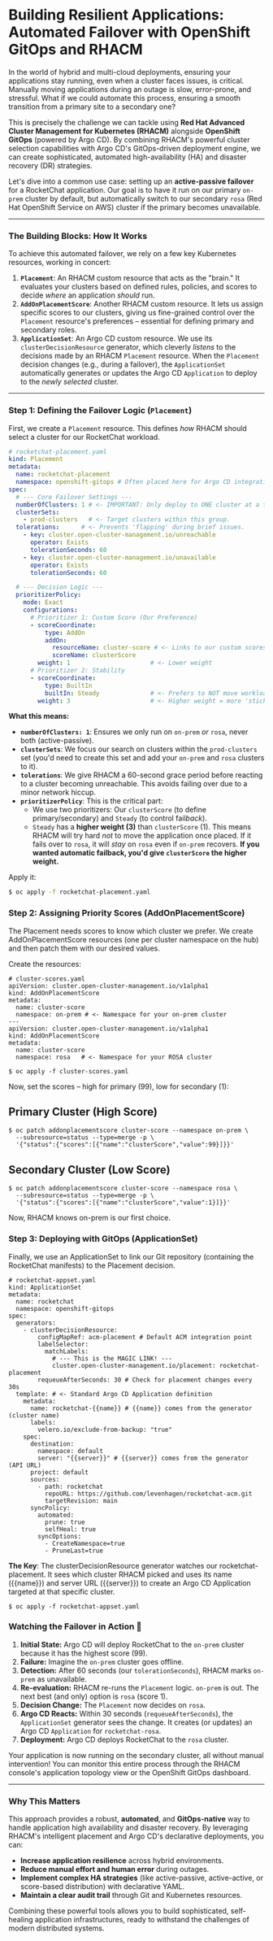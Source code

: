 # Building Resilient Applications: Automated Failover with OpenShift GitOps and RHACM

In the world of hybrid and multi-cloud deployments, ensuring your applications stay running, even when a cluster faces issues, is critical. Manually moving applications during an outage is slow, error-prone, and stressful. What if we could automate this process, ensuring a smooth transition from a primary site to a secondary one?

This is precisely the challenge we can tackle using **Red Hat Advanced Cluster Management for Kubernetes (RHACM)** alongside **OpenShift GitOps** (powered by Argo CD). By combining RHACM's powerful cluster selection capabilities with Argo CD's GitOps-driven deployment engine, we can create sophisticated, automated high-availability (HA) and disaster recovery (DR) strategies.

Let's dive into a common use case: setting up an **active-passive failover** for a RocketChat application. Our goal is to have it run on our primary `on-prem` cluster by default, but automatically switch to our secondary `rosa` (Red Hat OpenShift Service on AWS) cluster if the primary becomes unavailable.

---

### The Building Blocks: How It Works

To achieve this automated failover, we rely on a few key Kubernetes resources, working in concert:

1.  **`Placement`**: An RHACM custom resource that acts as the "brain." It evaluates your clusters based on defined rules, policies, and scores to decide *where* an application *should* run.
2.  **`AddOnPlacementScore`**: Another RHACM custom resource. It lets us assign specific scores to our clusters, giving us fine-grained control over the `Placement` resource's preferences – essential for defining primary and secondary roles.
3.  **`ApplicationSet`**: An Argo CD custom resource. We use its `clusterDecisionResource` generator, which cleverly *listens* to the decisions made by an RHACM `Placement` resource. When the `Placement` decision changes (e.g., during a failover), the `ApplicationSet` automatically generates or updates the Argo CD `Application` to deploy to the *newly selected* cluster.

---

### Step 1: Defining the Failover Logic (`Placement`)

First, we create a `Placement` resource. This defines *how* RHACM should select a cluster for our RocketChat workload.

```yaml
# rocketchat-placement.yaml
kind: Placement
metadata:
  name: rocketchat-placement
  namespace: openshift-gitops # Often placed here for Argo CD integration
spec:
  # --- Core Failover Settings ---
  numberOfClusters: 1 # <- IMPORTANT: Only deploy to ONE cluster at a time.
  clusterSets:
    - prod-clusters   # <- Target clusters within this group.
  tolerations:      # <- Prevents 'flapping' during brief issues.
    - key: cluster.open-cluster-management.io/unreachable
      operator: Exists
      tolerationSeconds: 60
    - key: cluster.open-cluster-management.io/unavailable
      operator: Exists
      tolerationSeconds: 60

  # --- Decision Logic ---
  prioritizerPolicy:
    mode: Exact
    configurations:
      # Prioritizer 1: Custom Score (Our Preference)
      - scoreCoordinate:
          type: AddOn
          addOn:
            resourceName: cluster-score # <- Links to our custom scores
            scoreName: clusterScore
        weight: 1                      # <- Lower weight
      # Prioritizer 2: Stability
      - scoreCoordinate:
          type: BuiltIn
          builtIn: Steady              # <- Prefers to NOT move workloads
        weight: 3                      # <- Higher weight = more 'sticky'
```

**What this means:**

* **`numberOfClusters: 1`**: Ensures we only run on `on-prem` *or* `rosa`, never both (active-passive).
* **`clusterSets`**: We focus our search on clusters within the `prod-clusters` set (you'd need to create this set and add your `on-prem` and `rosa` clusters to it).
* **`tolerations`**: We give RHACM a 60-second grace period before reacting to a cluster becoming unreachable. This avoids failing over due to a minor network hiccup.
* **`prioritizerPolicy`**: This is the critical part:
    * We use two prioritizers: Our `clusterScore` (to define primary/secondary) and `Steady` (to control fail*back*).
    * `Steady` has a **higher weight (3)** than `clusterScore` (1). This means RHACM will try hard *not* to move the application once placed. If it fails over to `rosa`, it will *stay* on `rosa` even if `on-prem` recovers. **If you wanted automatic failback, you'd give `clusterScore` the higher weight.**

Apply it:

```bash
$ oc apply -f rocketchat-placement.yaml
```


### Step 2: Assigning Priority Scores (AddOnPlacementScore)

The Placement needs scores to know which cluster we prefer. We create AddOnPlacementScore resources (one per cluster namespace on the hub) and then patch them with our desired values.

Create the resources:

```
# cluster-scores.yaml
apiVersion: cluster.open-cluster-management.io/v1alpha1
kind: AddOnPlacementScore
metadata:
  name: cluster-score
  namespace: on-prem # <- Namespace for your on-prem cluster
---
apiVersion: cluster.open-cluster-management.io/v1alpha1
kind: AddOnPlacementScore
metadata:
  name: cluster-score
  namespace: rosa   # <- Namespace for your ROSA cluster
```

```
$ oc apply -f cluster-scores.yaml
```

Now, set the scores – high for primary (99), low for secondary (1):


## Primary Cluster (High Score)
```
$ oc patch addonplacementscore cluster-score --namespace on-prem \
  --subresource=status --type=merge -p \
  '{"status":{"scores":[{"name":"clusterScore","value":99}]}}'
```

## Secondary Cluster (Low Score)
```
$ oc patch addonplacementscore cluster-score --namespace rosa \
  --subresource=status --type=merge -p \
  '{"status":{"scores":[{"name":"clusterScore","value":1}]}}'
```

Now, RHACM knows on-prem is our first choice.

### Step 3: Deploying with GitOps (ApplicationSet)

Finally, we use an ApplicationSet to link our Git repository (containing the RocketChat manifests) to the Placement decision.

```
# rocketchat-appset.yaml
kind: ApplicationSet
metadata:
  name: rocketchat
  namespace: openshift-gitops
spec:
  generators:
    - clusterDecisionResource:
        configMapRef: acm-placement # Default ACM integration point
        labelSelector:
          matchLabels:
            # --- This is the MAGIC LINK! ---
            cluster.open-cluster-management.io/placement: rocketchat-placement
        requeueAfterSeconds: 30 # Check for placement changes every 30s
  template: # <- Standard Argo CD Application definition
    metadata:
      name: rocketchat-{{name}} # {{name}} comes from the generator (cluster name)
      labels:
        velero.io/exclude-from-backup: "true"
    spec:
      destination:
        namespace: default
        server: "{{server}}" # {{server}} comes from the generator (API URL)
      project: default
      sources:
        - path: rocketchat
          repoURL: https://github.com/levenhagen/rocketchat-acm.git
          targetRevision: main
      syncPolicy:
        automated:
          prune: true
          selfHeal: true
        syncOptions:
          - CreateNamespace=true
          - PruneLast=true
```

**The Key**: The clusterDecisionResource generator watches our rocketchat-placement. It sees which cluster RHACM picked and uses its name ({{name}}) and server URL ({{server}}) to create an Argo CD Application targeted at that specific cluster.

```
$ oc apply -f rocketchat-appset.yaml
```

### Watching the Failover in Action 🚀

1.  **Initial State:** Argo CD will deploy RocketChat to the `on-prem` cluster because it has the highest score (99).
2.  **Failure:** Imagine the `on-prem` cluster goes offline.
3.  **Detection:** After 60 seconds (our `tolerationSeconds`), RHACM marks `on-prem` as unavailable.
4.  **Re-evaluation:** RHACM re-runs the `Placement` logic. `on-prem` is out. The next best (and only) option is `rosa` (score 1).
5.  **Decision Change:** The `Placement` now decides on `rosa`.
6.  **Argo CD Reacts:** Within 30 seconds (`requeueAfterSeconds`), the `ApplicationSet` generator sees the change. It creates (or updates) an Argo CD `Application` for `rocketchat-rosa`.
7.  **Deployment:** Argo CD deploys RocketChat to the `rosa` cluster.

Your application is now running on the secondary cluster, all without manual intervention! You can monitor this entire process through the RHACM console's application topology view or the OpenShift GitOps dashboard.

---

### Why This Matters

This approach provides a robust, **automated**, and **GitOps-native** way to handle application high availability and disaster recovery. By leveraging RHACM's intelligent placement and Argo CD's declarative deployments, you can:

* **Increase application resilience** across hybrid environments.
* **Reduce manual effort and human error** during outages.
* **Implement complex HA strategies** (like active-passive, active-active, or score-based distribution) with declarative YAML.
* **Maintain a clear audit trail** through Git and Kubernetes resources.

Combining these powerful tools allows you to build sophisticated, self-healing application infrastructures, ready to withstand the challenges of modern distributed systems.


